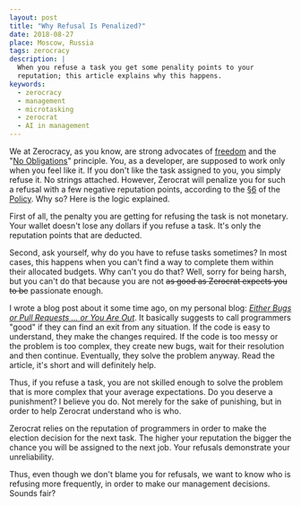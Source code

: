 ```yaml
---
layout: post
title: "Why Refusal Is Penalized?"
date: 2018-08-27
place: Moscow, Russia
tags: zerocracy
description: |
  When you refuse a task you get some penality points to your
  reputation; this article explains why this happens.
keywords:
  - zerocracy
  - management
  - microtasking
  - zerocrat
  - AI in management
---
```


<!-- this post migrated here from zerocracy.com -->

We at Zerocracy, as you know, are strong advocates of
[freedom](https://www.yegor256.com/2015/07/21/hourly-pay-modern-slavery.html) and the
"[No Obligations](https://www.yegor256.com/2014/04/13/no-obligations-principle.html)"
principle. You, as a developer, are supposed to work only
when you feel like it. If you don't like the task assigned to you, you
simply refuse it. No strings attached. However, Zerocrat will penalize
you for such a refusal with a few negative reputation points,
according to the [§6](http://www.zerocracy.com/policy.html#6) of
the [Policy](http://www.zerocracy.com/policy.html). Why so?
Here is the logic explained.

<!--more-->

First of all, the penalty you are getting for refusing the task is not monetary.
Your wallet doesn't lose any dollars if you refuse a task.
It's only the reputation points that are deducted.

Second, ask yourself, why do you have to refuse tasks sometimes?
In most cases, this happens when you can't find a way to complete them
within their allocated budgets. Why can't you do that? Well, sorry for being
harsh, but you can't do that because you are not
<del>as good as Zerocrat expects you to be</del> passionate enough.

I wrote a blog post about it some time ago, on my personal blog:
[_Either Bugs or Pull Requests ... or You Are Out_](https://www.yegor256.com/2018/07/24/bugs-or-pull-requests.html).
It basically suggests to call programmers "good" if they can find an exit
from any situation. If the code is easy to understand, they make the changes required.
If the code is too messy or the problem is too complex, they create new bugs, wait for their resolution and then
continue. Eventually, they solve the problem anyway.
Read the article, it's short and will definitely help.

Thus, if you refuse a task, you are not skilled enough to solve the problem
that is more complex that your average expectations. Do you deserve a punishment?
I believe you do. Not merely for the sake of punishing, but in order to help
Zerocrat understand who is who.

Zerocrat relies on the reputation of programmers in order to make the election
decision for the next task. The higher your reputation the bigger the chance
you will be assigned to the next job. Your refusals demonstrate your
unreliability.

Thus, even though we don't blame you for refusals, we want to know who is
refusing more frequently, in order to make our management decisions.
Sounds fair?
